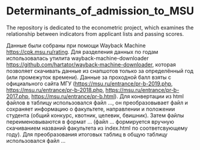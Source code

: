 # Determinants_of_admission_to_MSU
The repository is dedicated to the econometric project, which examines the relationship between indicators from applicant lists and passing scores.

Данные были собраны при помощи Wayback Machine https://cpk.msu.ru/rating. Для разделения данных по годам использовалась утилита wayback-machine-downloader https://github.com/hartator/wayback-machine-downloader, которая позволяет скачивать данные из снапшотов только за определённый год (или промежуток времени). Данные за проходной балл взяты с официального сайта МГУ (https://msu.ru/entrance/pr-b-2019.php, https://msu.ru/entrance/pr-b-2018.php, https://msu.ru/entrance/pr-b-2017.php, https://msu.ru/entrance/pr-b.html).
Для конвертации из html файлов в таблицу использовался файл ..., он преобразовывает файл и сохраняет информацию о факультете, направлении и положении студента (общий конкурс, квотник, целевик, бвишник).
Затем файлы переименовываются в формат ... (файл ... формируется вручную скачиванием названий факультета из index.html по соответсвующему году).
Для преобразования итоговых таблиц в общую таблицу использовался файл ...
